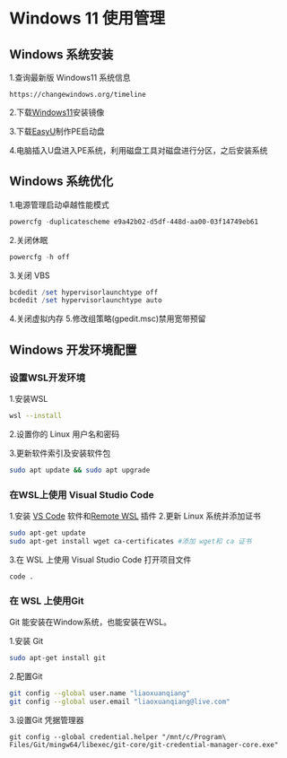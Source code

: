 # Windows 11 使用管理
## Windows 系统安装
1.查询最新版 Windows11 系统信息
```
https://changewindows.org/timeline
```
2.下载[Windows11](https://www.microsoft.com/en-us/software-download/windowsinsiderpreviewiso)安装镜像

3.下载[EasyU](https://www.itsk.com/forum.php?mod=viewthread&tid=422456)制作PE启动盘

4.电脑插入U盘进入PE系统，利用磁盘工具对磁盘进行分区，之后安装系统
## Windows 系统优化
1.电源管理启动卓越性能模式
```powershell
powercfg -duplicatescheme e9a42b02-d5df-448d-aa00-03f14749eb61
```
2.关闭休眠
```powershell
powercfg -h off
```
3.关闭 VBS
```powershell
bcdedit /set hypervisorlaunchtype off
bcdedit /set hypervisorlaunchtype auto
```
4.关闭虚拟内存
5.修改组策略(gpedit.msc)禁用宽带预留
## Windows 开发环境配置
### 设置WSL开发环境
1.安装WSL
```bash
wsl --install
```
2.设置你的 Linux 用户名和密码

3.更新软件索引及安装软件包
```bash
sudo apt update && sudo apt upgrade
```
### 在WSL上使用 Visual Studio Code
1.安装 [VS Code](https://code.visualstudio.com/) 软件和[Remote WSL](https://marketplace.visualstudio.com/items?itemName=ms-vscode-remote.vscode-remote-extensionpack) 插件
2.更新 Linux 系统并添加证书
```bash
sudo apt-get update
sudo apt-get install wget ca-certificates #添加 wget和 ca 证书
```
3.在 WSL 上使用 Visual Studio Code 打开项目文件
```bsah
code .
```
### 在 WSL 上使用Git
Git 能安装在Window系统，也能安装在WSL。

1.安装 Git
```bash
sudo apt-get install git
```
2.配置Git
```bash
git config --global user.name "liaoxuanqiang"
git config --global user.email "liaoxuanqiang@live.com"
```
3.设置Git 凭据管理器
```bsah
git config --global credential.helper "/mnt/c/Program\ Files/Git/mingw64/libexec/git-core/git-credential-manager-core.exe"
```
